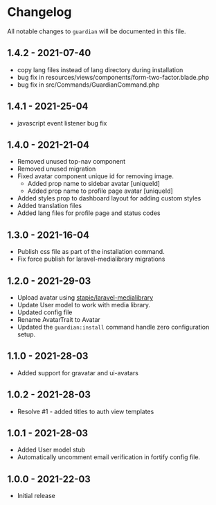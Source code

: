# Changelog

All notable changes to `guardian` will be documented in this file.

## 1.4.2 - 2021-07-40
- copy lang files instead of lang directory during installation
- bug fix in resources/views/components/form-two-factor.blade.php
- bug fix in src/Commands/GuardianCommand.php

## 1.4.1 - 2021-25-04
- javascript event listener bug fix

## 1.4.0 - 2021-21-04
- Removed unused top-nav component
- Removed unused migration
- Fixed avatar component unique id for removing image.
  - Added prop name to sidebar avatar [uniqueId]
  - Added prop name to profile page avatar [uniqueId]
- Added styles prop to dashboard layout for adding custom styles
- Added translation files
- Added lang files for profile page and status codes

## 1.3.0 - 2021-16-04
- Publish css file as part of the installation command.
- Fix force publish for laravel-medialibrary migrations


## 1.2.0 - 2021-29-03
- Upload avatar using [stapie/laravel-medialibrary](https://github.com/spatie/laravel-medialibrary)
- Update User model to work with media library.  
- Updated config file
- Rename AvatarTrait to Avatar
- Updated the ```guardian:install``` command handle zero configuration setup.

## 1.1.0 - 2021-28-03 
- Added support for gravatar and ui-avatars

## 1.0.2 - 2021-28-03 
- Resolve #1 - added titles to auth view templates 

## 1.0.1 - 2021-28-03 
- Added User model stub 
- Automatically uncomment email verification in fortify config file. 

## 1.0.0 - 2021-22-03
- Initial release
